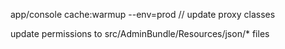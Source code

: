 app/console cache:warmup --env=prod   // update proxy classes

update permissions to src/AdminBundle/Resources/json/* files